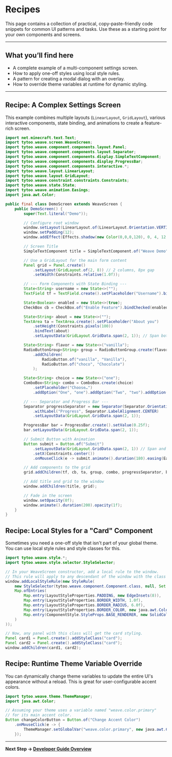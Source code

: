 # Recipes

This page contains a collection of practical, copy-paste-friendly code snippets for common UI patterns and tasks. Use these as a starting point for your own components and screens.

---

## What you’ll find here

- A complete example of a multi-component settings screen.
- How to apply one-off styles using local style rules.
- A pattern for creating a modal dialog with an overlay.
- How to override theme variables at runtime for dynamic styling.

---

## Recipe: A Complex Settings Screen

This example combines multiple layouts (`LinearLayout`, `GridLayout`), various interactive components, state binding, and animations to create a feature-rich screen.

```java
import net.minecraft.text.Text;
import tytoo.weave.screen.WeaveScreen;
import tytoo.weave.component.components.layout.Panel;
import tytoo.weave.component.components.layout.Separator;
import tytoo.weave.component.components.display.SimpleTextComponent;
import tytoo.weave.component.components.display.ProgressBar;
import tytoo.weave.component.components.interactive.*;
import tytoo.weave.layout.LinearLayout;
import tytoo.weave.layout.GridLayout;
import tytoo.weave.constraint.constraints.Constraints;
import tytoo.weave.state.State;
import tytoo.weave.animation.Easings;
import java.awt.Color;

public final class DemoScreen extends WeaveScreen {
    public DemoScreen() {
        super(Text.literal("Demo"));

        // Configure root window
        window.setLayout(LinearLayout.of(LinearLayout.Orientation.VERTICAL, LinearLayout.Alignment.START, 10));
        window.setPadding(12);
        window.addEffect(Effects.shadow(new Color(0,0,0,120), 0, 4, 12, 0));

        // Screen Title
        SimpleTextComponent title = SimpleTextComponent.of("Weave Demo").setScale(1.6f).setX(Constraints.center());

        // Use a GridLayout for the main form content
        Panel grid = Panel.create()
            .setLayout(GridLayout.of(2, 8)) // 2 columns, 8px gap
            .setWidth(Constraints.relative(1.0f));

        // --- Form Components with State Binding ---
        State<String> username = new State<>("");
        TextField tf = TextField.create().setPlaceholder("Username").bindText(username);

        State<Boolean> enabled = new State<>(true);
        CheckBox cb = CheckBox.of("Enable Feature").bindChecked(enabled);

        State<String> about = new State<>("");
        TextArea ta = TextArea.create().setPlaceholder("About you")
            .setHeight(Constraints.pixels(100))
            .bindText(about)
            .setLayoutData(GridLayout.GridData.span(2, 1)); // Span both columns

        State<String> flavor = new State<>("vanilla");
        RadioButtonGroup<String> group = RadioButtonGroup.create(flavor)
            .addChildren(
                RadioButton.of("vanilla", "Vanilla"),
                RadioButton.of("choco", "Chocolate")
            );

        State<String> choice = new State<>("one");
        ComboBox<String> combo = ComboBox.create(choice)
            .setPlaceholder("Choose…")
            .addOption("One", "one").addOption("Two", "two").addOption("Three", "three");

        // --- Separator and Progress Bar ---
        Separator progressSeparator = new Separator(Separator.Orientation.HORIZONTAL)
            .withLabel("Progress", Separator.LabelAlignment.CENTER)
            .setLayoutData(GridLayout.GridData.span(2, 1));

        ProgressBar bar = ProgressBar.create().setValue(0.25f);
        bar.setLayoutData(GridLayout.GridData.span(2, 1));

        // Submit Button with Animation
        Button submit = Button.of("Submit")
            .setLayoutData(GridLayout.GridData.span(2, 1)) // Span and center
            .setX(Constraints.center())
            .onMouseClick(e -> submit.animate().duration(180).easing(Easings.EASE_OUT_BACK).scale(1.08f).then(() -> submit.animate().duration(120).scale(1.0f)));

        // Add components to the grid
        grid.addChildren(tf, cb, ta, group, combo, progressSeparator, bar, submit);

        // Add title and grid to the window
        window.addChildren(title, grid);

        // Fade in the screen
        window.setOpacity(0f);
        window.animate().duration(200).opacity(1f);
    }
}
```

## Recipe: Local Styles for a "Card" Component

Sometimes you need a one-off style that isn't part of your global theme. You can use local style rules and style classes for this.

```java
import tytoo.weave.style.*;
import tytoo.weave.style.selector.StyleSelector;

// In your WeaveScreen constructor, add a local rule to the window.
// This rule will apply to any descendant of the window with the class "card".
window.addLocalStyleRule(new StyleRule(
    new StyleSelector(tytoo.weave.component.Component.class, null, Set.of("card"), null),
    Map.ofEntries(
        Map.entry(LayoutStyleProperties.PADDING, new EdgeInsets(8)),
        Map.entry(LayoutStyleProperties.BORDER_WIDTH, 1.0f),
        Map.entry(LayoutStyleProperties.BORDER_RADIUS, 6.0f),
        Map.entry(LayoutStyleProperties.BORDER_COLOR, new java.awt.Color(100, 100, 100)),
        Map.entry(ComponentStyle.StyleProps.BASE_RENDERER, new SolidColorRenderer(new Color(40, 40, 40, 180)))
    )
));

// Now, any panel with this class will get the card styling.
Panel card1 = Panel.create().addStyleClass("card");
Panel card2 = Panel.create().addStyleClass("card");
window.addChildren(card1, card2);
```

## Recipe: Runtime Theme Variable Override

You can dynamically change theme variables to update the entire UI's appearance without a reload. This is great for user-configurable accent colors.

```java
import tytoo.weave.theme.ThemeManager;
import java.awt.Color;

// Assuming your theme uses a variable named "weave.color.primary"
// for its main accent color.
Button changeColorButton = Button.of("Change Accent Color")
    .onMouseClick(e -> {
        ThemeManager.setGlobalVar("weave.color.primary", new java.awt.Color(255, 80, 80));
    });
```

---

**Next Step → [Developer Guide Overview](README.md)**
